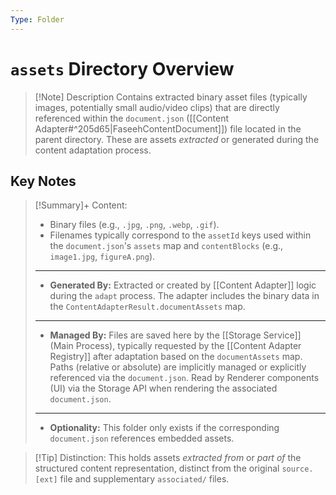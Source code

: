 ```yaml
---
Type: Folder
---
```

# `assets` Directory Overview

> [!Note] Description
> Contains extracted binary asset files (typically images, potentially small audio/video clips) that are directly referenced within the `document.json` ([[Content Adapter#^205d65|FaseehContentDocument]]) file located in the parent directory. These are assets *extracted* or generated during the content adaptation process.
## Key Notes

> [!Summary]+ Content:
> - Binary files (e.g., `.jpg`, `.png`, `.webp`, `.gif`).
> - Filenames typically correspond to the `assetId` keys used within the `document.json`'s `assets` map and `contentBlocks` (e.g., `image1.jpg`, `figureA.png`).
> ---
> - **Generated By:** Extracted or created by [[Content Adapter]] logic during the `adapt` process. The adapter includes the binary data in the `ContentAdapterResult.documentAssets` map.
> ---
> - **Managed By:** Files are saved here by the [[Storage Service]] (Main Process), typically requested by the [[Content Adapter Registry]] after adaptation based on the `documentAssets` map. Paths (relative or absolute) are implicitly managed or explicitly referenced via the `document.json`. Read by Renderer components (UI) via the Storage API when rendering the associated `document.json`.
> ---
> - **Optionality:** This folder only exists if the corresponding `document.json` references embedded assets.

> [!Tip] Distinction:
> This holds assets *extracted from* or *part of* the structured content representation, distinct from the original `source.[ext]` file and supplementary `associated/` files.